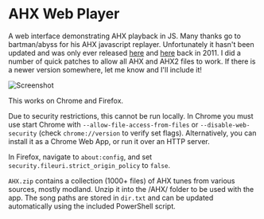 # AHX Web Player

A web interface demonstrating AHX playback in JS.
Many thanks go to bartman/abyss for his AHX javascript replayer. Unfortunately it hasn't been updated
and was only ever released [here](www.pouet.net/prod.php?which=58154)
and [here](http://www.pouet.net/prod.php?which=58260) back in 2011. I did a number of quick patches to allow
all AHX and AHX2 files to work. If there is a newer version somewhere, let me know and I'll include it!

![Screenshot](http://i.imgur.com/Ev71EW1.png)

This works on Chrome and Firefox. 

Due to security restrictions, this cannot be run locally. In Chrome you must use start Chrome with `--allow-file-access-from-files`
or `--disable-web-security` (check `chrome://version` to verify set flags). Alternatively, you can install it as a Chrome Web App,
or run it over an HTTP server.

In Firefox, navigate to `about:config`, and set `security.fileuri.strict_origin_policy` to `false`.

`AHX.zip` contains a collection (1000+ files) of AHX tunes from various sources, mostly modland. 
Unzip it into the /AHX/ folder to be used with the app. The song paths are stored in `dir.txt` and can be updated automatically using the included PowerShell script.
